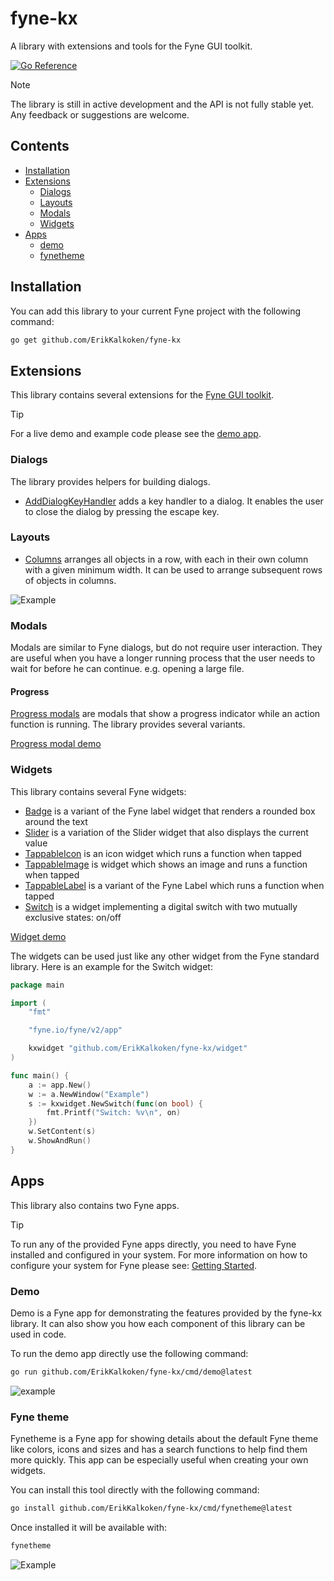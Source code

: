 # fyne-kx

A library with extensions and tools for the Fyne GUI toolkit.

[![Go Reference](https://pkg.go.dev/badge/github.com/ErikKalkoken/fyne-kx.svg)](https://pkg.go.dev/github.com/ErikKalkoken/fyne-kx)

> [!NOTE]
> The library is still in active development and the API is not fully stable yet. Any feedback or suggestions are welcome.

## Contents

- [Installation](#installation)
- [Extensions](#extensions)
  - [Dialogs](#dialogs)
  - [Layouts](#layouts)
  - [Modals](#modals)
  - [Widgets](#widgets)
- [Apps](#apps)
  - [demo](#demo)
  - [fynetheme](#fyne-theme)

## Installation

You can add this library to your current Fyne project with the following command:

```sh
go get github.com/ErikKalkoken/fyne-kx
```

## Extensions

This library contains several extensions for the [Fyne GUI toolkit](https://fyne.io/).

> [!TIP]
> For a live demo and example code please see the [demo app](#demo).

### Dialogs

The library provides helpers for building dialogs.

- [AddDialogKeyHandler](https://pkg.go.dev/github.com/ErikKalkoken/fyne-kx/dialog#AddDialogKeyHandler) adds a key handler to a dialog. It enables the user to close the dialog by pressing the escape key.

### Layouts

- [Columns](https://pkg.go.dev/github.com/ErikKalkoken/fyne-kx/layout#NewColumns) arranges all objects in a row, with each in their own column with a given minimum width.
It can be used to arrange subsequent rows of objects in columns.

![Example](https://cdn.imgpile.com/f/0if8yhY_xl.png)

### Modals

Modals are similar to Fyne dialogs, but do not require user interaction.
They are useful when you have a longer running process that the user needs to wait for before he can continue. e.g. opening a large file.

#### Progress

[Progress modals](https://pkg.go.dev/github.com/ErikKalkoken/fyne-kx/modal#hdr-Progress_modals) are modals that show a progress indicator while an action function is running. The library provides several variants.

[Progress modal demo](https://github.com/user-attachments/assets/047c0464-0324-45c4-940e-f7d489b1ad11)

### Widgets

This library contains several Fyne widgets:

- [Badge](https://pkg.go.dev/github.com/ErikKalkoken/fyne-kx/widget#Badge) is a variant of the Fyne label widget that renders a rounded box around the text
- [Slider](https://pkg.go.dev/github.com/ErikKalkoken/fyne-kx/widget#Slider) is a variation of the Slider widget that also displays the current value
- [TappableIcon](https://pkg.go.dev/github.com/ErikKalkoken/fyne-kx/widget#TappableIcon) is an icon widget which runs a function when tapped
- [TappableImage](https://pkg.go.dev/github.com/ErikKalkoken/fyne-kx/widget#TappableImage) is widget which shows an image and runs a function when tapped
- [TappableLabel](https://pkg.go.dev/github.com/ErikKalkoken/fyne-kx/widget#TappableLabel) is a variant of the Fyne Label which runs a function when tapped
- [Switch](https://pkg.go.dev/github.com/ErikKalkoken/fyne-kx/widget#Switch) is a widget implementing a digital switch with two mutually exclusive states: on/off

[Widget demo](https://github.com/user-attachments/assets/fb37a56a-dafa-49b5-92f2-e6c61457bdc4)

The widgets can be used just like any other widget from the Fyne standard library. Here is an example for the Switch widget:

```go
package main

import (
	"fmt"

	"fyne.io/fyne/v2/app"

	kxwidget "github.com/ErikKalkoken/fyne-kx/widget"
)

func main() {
	a := app.New()
	w := a.NewWindow("Example")
	s := kxwidget.NewSwitch(func(on bool) {
		fmt.Printf("Switch: %v\n", on)
	})
	w.SetContent(s)
	w.ShowAndRun()
}
```

## Apps

This library also contains two Fyne apps.

> [!TIP]
> To run any of the provided Fyne apps directly, you need to have Fyne installed and configured in your system.
> For more information on how to configure your system for Fyne please see: [Getting Started](https://docs.fyne.io/started/).

### Demo

Demo is a Fyne app for demonstrating the features provided by the fyne-kx library. It can also show you how each component of this library can be used in code.

To run the demo app directly use the following command:

```sh
go run github.com/ErikKalkoken/fyne-kx/cmd/demo@latest
```

![example](https://cdn.imgpile.com/f/UFSaUqd_xl.png)

### Fyne theme

Fynetheme is a Fyne app for showing details about the default Fyne theme like colors, icons and sizes and has a search functions to help find them more quickly. This app can be especially useful when creating your own widgets.

You can install this tool directly with the following command:

```sh
go install github.com/ErikKalkoken/fyne-kx/cmd/fynetheme@latest
```

Once installed it will be available with:

```sh
fynetheme
```

![Example](https://cdn.imgpile.com/f/vCHVA6I_xl.png)
